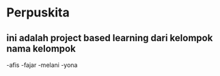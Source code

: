 Perpuskita
=
ini adalah project based learning dari kelompok 
nama kelompok
--
-afis 
-fajar
-melani
-yona


